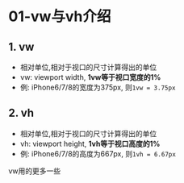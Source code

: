 # 01-vw与vh介绍

## 1. vw

- 相对单位,相对于视口的尺寸计算得出的单位
- vw: viewport width, **1vw等于视口宽度的1%**
- 例: iPhone6/7/8的宽度为375px, 则`1vw = 3.75px`

## 2. vh

- 相对单位,相对于视口的尺寸计算得出的单位
- vh: viewport height, **1vh等于视口高度的1%**
- 例: iPhone6/7/8的高度为667px, 则`1vh = 6.67px`

vw用的更多一些
